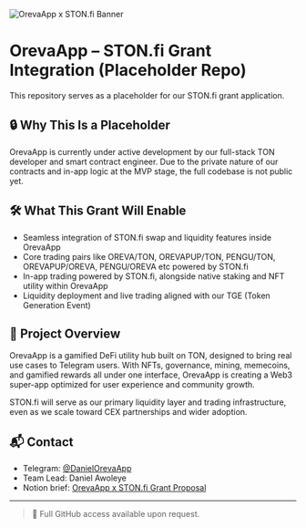 ![OrevaApp x STON.fi Banner](https://i.imgur.com/DCaGj8T.png)

# OrevaApp – STON.fi Grant Integration (Placeholder Repo)

This repository serves as a placeholder for our STON.fi grant application.

## 🔒 Why This Is a Placeholder

OrevaApp is currently under active development by our full-stack TON developer and smart contract engineer. Due to the private nature of our contracts and in-app logic at the MVP stage, the full codebase is not public yet.

## 🛠️ What This Grant Will Enable

- Seamless integration of STON.fi swap and liquidity features inside OrevaApp  
- Core trading pairs like OREVA/TON, OREVAPUP/TON, PENGU/TON, OREVAPUP/OREVA, PENGU/OREVA etc powered by STON.fi  
- In-app trading powered by STON.fi, alongside native staking and NFT utility within OrevaApp  
- Liquidity deployment and live trading aligned with our TGE (Token Generation Event)

## 🧩 Project Overview

OrevaApp is a gamified DeFi utility hub built on TON, designed to bring real use cases to Telegram users. With NFTs, governance, mining, memecoins, and gamified rewards all under one interface, OrevaApp is creating a Web3 super-app optimized for user experience and community growth.

STON.fi will serve as our primary liquidity layer and trading infrastructure, even as we scale toward CEX partnerships and wider adoption.

## 📬 Contact

- Telegram: [@DanielOrevaApp](https://t.me/DanielOrevaApp)  
- Team Lead: Daniel Awoleye  
- Notion brief: [OrevaApp x STON.fi Grant Proposal](https://www.notion.so/OrevaApp-x-STON-fi-Grant-Proposal-Brief-21784413250a805fa498ee4b0eff5cf0?source=copy_link)

---

> 🔐 Full GitHub access available upon request.
